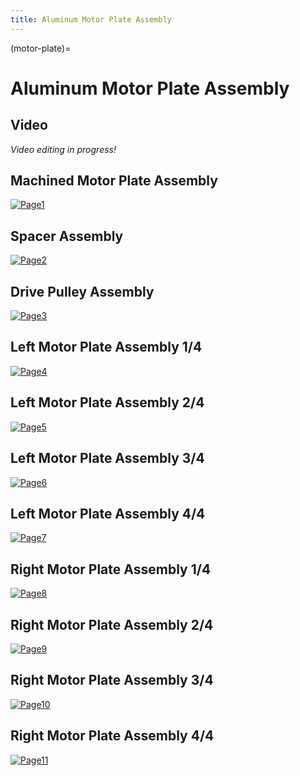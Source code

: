 ```yaml
---
title: Aluminum Motor Plate Assembly
---
```


(motor-plate)=
# Aluminum Motor Plate Assembly

## Video
_Video editing in progress!_

## Machined Motor Plate Assembly
[![Page1](_static/motor_plate0.png)](_static/outer_frame0.png)

## Spacer Assembly
[![Page2](_static/motor_plate1.png)](_static/outer_frame1.png)

## Drive Pulley Assembly
[![Page3](_static/motor_plate2.png)](_static/outer_frame2.png)

## Left Motor Plate Assembly 1/4
[![Page4](_static/motor_plate3.png)](_static/outer_frame3.png)

## Left Motor Plate Assembly 2/4
[![Page5](_static/motor_plate4.png)](_static/outer_frame4.png)

## Left Motor Plate Assembly 3/4
[![Page6](_static/motor_plate5.png)](_static/outer_frame5.png)

## Left Motor Plate Assembly 4/4
[![Page7](_static/motor_plate6.png)](_static/outer_frame6.png)

## Right Motor Plate Assembly 1/4
[![Page8](_static/motor_plate7.png)](_static/outer_frame7.png)

## Right Motor Plate Assembly 2/4
[![Page9](_static/motor_plate8.png)](_static/outer_frame8.png)

## Right Motor Plate Assembly 3/4
[![Page10](_static/motor_plate9.png)](_static/outer_frame9.png)

## Right Motor Plate Assembly 4/4
[![Page11](_static/motor_plate10.png)](_static/outer_frame10.png)

